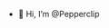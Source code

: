 - 👋 Hi, I’m @Pepperclip

<!---
Pepperclip/Pepperclip is a ✨ special ✨ repository because its `README.md` (this file) appears on your GitHub profile.
You can click the Preview link to take a look at your changes.
--->
